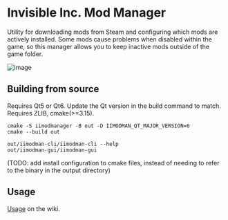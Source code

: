 # Invisible Inc. Mod Manager

Utility for downloading mods from Steam and configuring which mods are actively installed.
Some mods cause problems when disabled within the game, so this manager allows you to keep inactive mods outside of the
game folder.

![image](https://user-images.githubusercontent.com/512290/204663857-9a0c2331-0dee-430a-96fe-d77293033cf7.png)

## Building from source

Requires Qt5 or Qt6. Update the Qt version in the build command to match.
Requires ZLIB, cmake(>=3.15).

```
cmake -S iimodmanager -B out -D IIMODMAN_QT_MAJOR_VERSION=6
cmake --build out

out/iimodman-cli/iimodman-cli --help
out/iimodman-gui/iimodman-gui
```

(TODO: add install configuration to cmake files, instead of needing to refer to the binary in the output directory)

## Usage

[Usage](https://github.com/qoala/InvisibleInc-ModManager/wiki/GUI-Usage) on the wiki.
